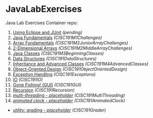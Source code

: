# JavaLabExercises

Java Lab Exercises Container repo:

1. [Using Eclipse and JUnit](pending) _(pending)_
2. [Java Fundamentals](https://github.com/uid100/JavaFundamentals) _(CISC191M1Challenges)_
3. [Array Fundamentals](https://github.com/uid100/JavaArrayFundamentals) _(CISC191M2JuniorArrayChallenges)_
4. [2-Dimensional Arrays](https://github.com/uid100/Java2DimensionalArrays) _(CISC191M2MiddleArrayChallenges)_
5. [Java Classes](https://github.com/uid100/JavaClasses) _(CISC191M3BeginningClasses)_
6. [Data Structures](https://github.com/uid100/JavaDataStructures) _(CISC191DataStructures)_
7. [Inheritance and Advanced Classes](https://github.com/uid100/JavaAdvClasses) _(CISC191M4AdvancedClasses)_
8. [Object-Oriented Design](https://github.com/uid100/JavaOODesign) _(CISC191ObjectOrientedDesign)_
9. [Exception Handling](https://github.com/uid100/JavaExceptions) _(CISC191Exceptions)_
10. [IO](https://github.com/uid100/JavaIO) _(CISC191IO)_
11. [Gone Fishing! (GUI)](https://github.com/uid100/JavaGUI) _(CISC191GUI)_
12. [Recursion](https://github.com/uid100/JavaRecursion) _(CISC191Recursion)_
13. _[multi-threading - placeholder](https://github.com/schougaard/SanDiegoMesaCISC191ProgrammingChallenges/tree/main/CISC191MultiThreading)_ _(CISC191MultiThreading)_
14. _[animated clock - placeholder](https://github.com/schougaard/SanDiegoMesaCISC191ProgrammingChallenges/tree/main/CISC191AnimatedClock)_ _(CISC191AnimatedClock)_
 *  _[utility: grading - placeholder](https://github.com/schougaard/SanDiegoMesaCISC191ProgrammingChallenges/tree/main/CISC191Grader)_ _(CISC191Grader)_

